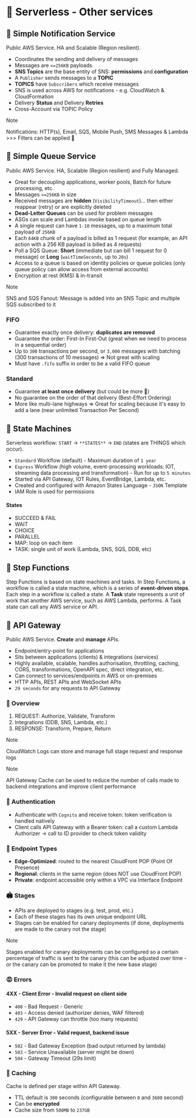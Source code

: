 # 🚀 Serverless - Other services

## 📢 Simple Notification Service 

Public AWS Service. HA and Scalable (Region resilient).

- Coordinates the sending and delivery of messages
- Messages are `<=256KB` payloads
- **SNS Topics** are the base entity of SNS: **permissions** and **configuration**
- A `Publisher` sends messages to a **TOPIC**
- **TOPICS** have `Subscribers` which receive messages
- SNS is used across AWS for notifications - e.g. CloudWatch & CloudFormation
- Delivery **Status** and Delivery **Retries**
- Cross-Account via TOPIC Policy

> [!NOTE]
> Notifications: HTTP(s), Email, SQS, Mobile Push, SMS Messages & Lambda >>> Filters can be applied 🙂

## 🚌 Simple Queue Service

Public AWS Service. HA, Scalable (Region resilient) and Fully Managed.

- Great for decoupling applications, worker pools, Batch for future processing, etc.
- Messages `<=256KB` in size
- Received messages are **hidden** (`VisibilityTimeout`)... then either reappear (retry) or are explicitly deleted
- **Dead-Letter Queues** can be used for problem messages
- ASGs can scale and Lambdas invoke based on queue length
- A single request can have `1-10` messages, up to a maximum total payload of `256KB`
- Each `64KB` chunk of a payload is billed as 1 request (for example, an API action with a 256 KB payload is billed as 4 requests)
- Poll a SQS Queue: **Short** (immediate but can bill 1 request for 0 message) or **Long** (`waitTimeSeconds`, up to `20s`)
- Access to a queue is based on identity policies or queue policies (only queue policy can allow access from external accounts)
- Encryption at rest (KMS) & in-transit

> [!NOTE]
> SNS and SQS Fanout: Message is added into an SNS Topic and multiple SQS subscribed to it

### FIFO

- Guarantee exactly once delivery: **duplicates are removed**
- Guarantee the order: First-In First-Out (great when we need to process in a sequential order)
- Up to `300` transactions per second, or `3,000` messages with batching (300 transactions of 10 messages) => Not great with scaling
- Must have `.fifo` suffix in order to be a valid FIFO queue

### Standard

- Guarantee **at least once delivery** (but could be more 😬)
- No guarantee on the order of that delivery (Best-Effort Ordering)
- More like multi-lane highways => Great for scaling because it's easy to add a lane (near unlimited Transaction Per Second)

## 🤖 State Machines

Serverless workflow: `START` -> `**STATES**` -> `END` (states are THINGS which occur).

- `Standard` Workflow (default) - Maximum duration of `1 year`
- `Express` Workflow (high volume, event-processing workloads: IOT, streaming data processing and transformation) - Run for up to `5 minutes`
- Started via API Gateway, IOT Rules, EventBridge, Lambda, etc.
- Created and configured with Amazon States Language - `JSON` Template
- IAM Role is used for permissions

#### States

- SUCCEED & FAIL
- WAIT
- CHOICE
- PARALLEL
- MAP: loop on each item
- TASK: single unit of work (Lambda, SNS, SQS, DDB, etc)

## 🦶 Step Functions

Step Functions is based on state machines and tasks. In Step Functions, a workflow is called a state machine, which is a series of **event-driven steps**. Each step in a workflow is called a state. A **Task** state represents a unit of work that another AWS service, such as AWS Lambda, performs. A Task state can call any AWS service or API.

## 🚪 API Gateway

Public AWS Service. **Create** and **manage** APIs. 

- Endpoint/entry-point for applications
- Sits between applications (clients) & integrations (services)
- Highly available, scalable, handles authorisation, throttling, caching, CORS, transformations, OpenAPI spec, direct integration, etc.
- Can connect to services/endpoints in AWS or on-premises
- HTTP APIs, REST APIs and WebSocket APIs
- `29 seconds` for any requests to API Gateway

### 👀 Overview

1. REQUEST: Authorize, Validate, Transform
2. Integrations (DDB, SNS, Lambda, etc.)
3. RESPONSE: Transform, Prepare, Return

> [!NOTE]
> CloudWatch Logs can store and manage full stage request and response logs

> [!NOTE]
> API Gateway Cache can be used to reduce the number of calls made to backend integrations and improve client performance

### 👋 Authentication 

- Authenticate with `Cognito` and receive token: token verification is handled natively
- Client calls API Gateway with a Bearer token: call a custom Lambda Authorizer -> call to ID provider to check token validity

### 📍 Endpoint Types

- **Edge-Optimized**: routed to the nearest CloudFront POP (Point Of Presence)
- **Regional**: clients in the same region (does NOT use CloudFront POP)
- **Private**: endpoint accessible only within a VPC via Interface Endpoint

### 🏟️ Stages

- APIs are deployed to stages (e.g. test, prod, etc.)
- Each of these stages has its own unique endpoint URL
- Stages can be enabled for canary deployments (if done, deployments are made to the canary not the stage)

> [!NOTE]
> Stages enabled for canary deployments can be configured so a certain percentage of traffic is sent to the canary (this can be adjusted over time - or the canary can be promoted to make it the new base stage)

### 😡 Errors

#### 4XX - Client Error - Invalid request on client side

- `400` - Bad Request - Generic
- `403` - Access denied (authorizer denies, WAF filtered)
- `429` - API Gateway can throttle (too many requests)

#### 5XX - Server Error - Valid request, backend issue

- `502` - Bad Gateway Exception (bad output returned by lambda)
- `503` - Service Unavailable (server might be down)
- `504` - Gateway Timeout (29s limit)

### 💾 Caching

Cache is defined per stage within API Gateway.

- TTL default is `300` seconds (configurable between `0` and `3600` second) 
- Can be **encrypted**
- Cache size from `500MB` to `237GB`
